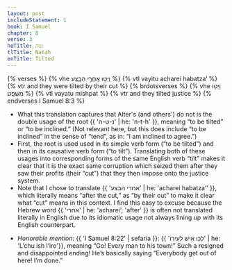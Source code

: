 ```yaml
---
layout: post
includeStatement: 1
book: I Samuel
chapter: 8
verse: 3
heTitle: נטה
tlTitle: Natah
enTitle: Tilted
---
```


{% verses %}
{% vhe וַיִּטּ֖וּ אַחֲרֵ֣י הַבָּ֑צַע %}
{% vtl vayitu acharei habatza‘ %}
{% vtr and they were tilted by their cut %}
{% brdotsverses %}
{% vhe וַיַּטּ֖וּ מִשְׁפָּֽט׃ %}
{% vtl vayatu mishpat %}
{% vtr and they tilted justice %}
{% endverses I Samuel 8:3 %}

- What this translation captures that Alter's (and others') do not is the double usage of the root {{ 'נ-ט-ה' | he: 'n-t-h' }}, meaning “to be tilted” or “to be inclined.” (Not relevant here, but this does include “to be inclined” in the sense of “tend”, as in: “I am inclined to agree.”)
- First, the root is used used in its simple verb form (“to be tilted”) and then in its causative verb form (“to tilt”). Translating both of these usages into  corresponding forms of the same English verb “tilt” makes it clear that it is the exact same corruption which seized them after they saw their profits (their “cut”) that they then impose onto the justice system.
- Note that I chose to translate {{ 'אחרי הבצע' | he: 'acharei habatza‘' }}, which literally means “after the cut,” as “by their cut” to make it clear what “cut” means in this context. I find this easy to excuse because the Hebrew word {{ 'אחרי' | he: 'acharei', 'after' }} is often not translated literally in English due to its idiomatic usage not always lining up with its English counterpart.

<!--more-->
- *Honorable mention:* {{ 'I Samuel 8:22' | sefaria }}: {{ 'לְכ֖וּ אִ֥ישׁ לְעִירֽוֹ׃' | he: 'L’chu ish l‘iro'}}, meaning “Go! Every man to his town!” Such a resigned and disappointed ending! He’s basically saying “Everybody get out of here! I’m done.”
